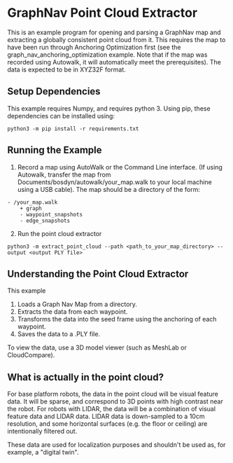 <!--
Copyright (c) 2022 Boston Dynamics, Inc.  All rights reserved.

Downloading, reproducing, distributing or otherwise using the SDK Software
is subject to the terms and conditions of the Boston Dynamics Software
Development Kit License (20191101-BDSDK-SL).
-->

# GraphNav Point Cloud Extractor

This is an example program for opening and parsing a GraphNav map and extracting a globally consistent point cloud from it. This requires the map to have been run through Anchoring Optimization first (see the graph_nav_anchoring_optimization example. Note that if the map was recorded using Autowalk, it will automatically meet the prerequisites). The data is expected to be in XYZ32F format.

## Setup Dependencies

This example requires Numpy, and requires python 3. Using pip, these dependencies can be installed using:

```
python3 -m pip install -r requirements.txt
```

## Running the Example

1. Record a map using AutoWalk or the Command Line interface. (If using Autowalk, transfer the map from Documents/bosdyn/autowalk/your_map.walk to your local machine using a USB cable). The map should be a directory of the form:

```
- /your_map.walk
    + graph
    - waypoint_snapshots
    - edge_snapshots
```

2. Run the point cloud extractor

```
python3 -m extract_point_cloud --path <path_to_your_map_directory> --output <output PLY file>
```

## Understanding the Point Cloud Extractor

This example

1. Loads a Graph Nav Map from a directory.
2. Extracts the data from each waypoint.
3. Transforms the data into the seed frame using the anchoring of each waypoint.
4. Saves the data to a .PLY file.

To view the data, use a 3D model viewer (such as MeshLab or CloudCompare).

## What is actually in the point cloud?

For base platform robots, the data in the point cloud will be visual feature data. It will be sparse, and correspond to 3D points with high contrast near the robot. For robots with LIDAR, the data will be a combination of visual feature data and LIDAR data. LIDAR data is down-sampled to a 10cm resolution, and some horizontal surfaces (e.g. the floor or ceiling) are intentionally filtered out.

These data are used for localization purposes and shouldn't be used as, for example, a "digital twin".
